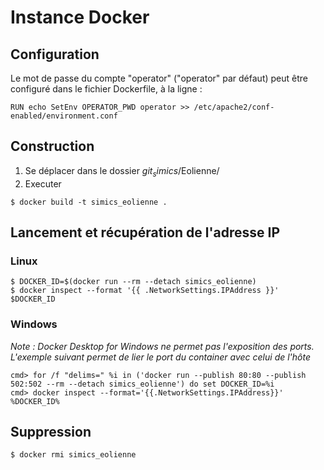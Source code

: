 # Instance Docker

## Configuration
Le mot de passe du compte "operator" ("operator" par défaut) peut être configuré dans le fichier Dockerfile, à la ligne :
```
RUN echo SetEnv OPERATOR_PWD operator >> /etc/apache2/conf-enabled/environment.conf
```

## Construction
1. Se déplacer dans le dossier $git_simics$/Eolienne/
2. Executer
```
$ docker build -t simics_eolienne .
```

## Lancement et récupération de l'adresse IP
### Linux
```
$ DOCKER_ID=$(docker run --rm --detach simics_eolienne)
$ docker inspect --format '{{ .NetworkSettings.IPAddress }}' $DOCKER_ID
```

### Windows

*Note : Docker Desktop for Windows ne permet pas l'exposition des ports. L'exemple suivant permet de lier le port du container avec celui de l'hôte*

```
cmd> for /f "delims=" %i in ('docker run --publish 80:80 --publish 502:502 --rm --detach simics_eolienne') do set DOCKER_ID=%i
cmd> docker inspect --format='{{.NetworkSettings.IPAddress}}' %DOCKER_ID%
```

## Suppression
```
$ docker rmi simics_eolienne
```
